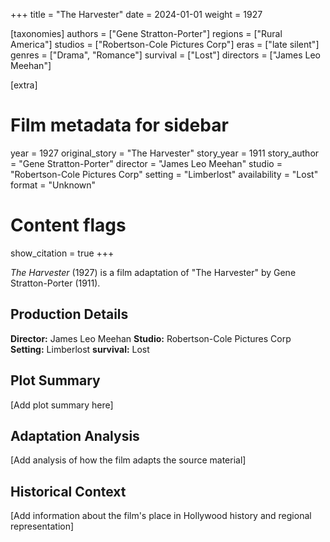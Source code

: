 +++
title = "The Harvester"
date = 2024-01-01
weight = 1927

[taxonomies]
authors = ["Gene Stratton-Porter"]
regions = ["Rural America"]
studios = ["Robertson-Cole Pictures Corp"]
eras = ["late silent"]
genres = ["Drama", "Romance"]
survival = ["Lost"]
directors = ["James Leo Meehan"]

[extra]
# Film metadata for sidebar
year = 1927
original_story = "The Harvester"
story_year = 1911
story_author = "Gene Stratton-Porter"
director = "James Leo Meehan"
studio = "Robertson-Cole Pictures Corp"
setting = "Limberlost"
availability = "Lost"
format = "Unknown"

# Content flags
show_citation = true
+++

*The Harvester* (1927) is a film adaptation of "The Harvester" by Gene Stratton-Porter (1911).

## Production Details

**Director:** James Leo Meehan
**Studio:** Robertson-Cole Pictures Corp
**Setting:** Limberlost
**survival:** Lost

## Plot Summary

[Add plot summary here]

## Adaptation Analysis

[Add analysis of how the film adapts the source material]

## Historical Context

[Add information about the film's place in Hollywood history and regional representation]